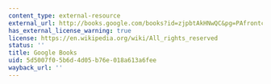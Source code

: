 ```yaml
---
content_type: external-resource
external_url: http://books.google.com/books?id=zjpbtAkHNwQC&pg=PAfrontcover
has_external_license_warning: true
license: https://en.wikipedia.org/wiki/All_rights_reserved
status: ''
title: Google Books
uid: 5d5007f0-5b6d-4d05-b76e-018a613a6fee
wayback_url: ''
---
```

